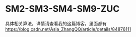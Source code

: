 # SM2-SM3-SM4-SM9-ZUC
具体相关算法，详情请查看我的这篇博客，里面都有
https://blog.csdn.net/Asia_ZhangQQ/article/details/84876111


